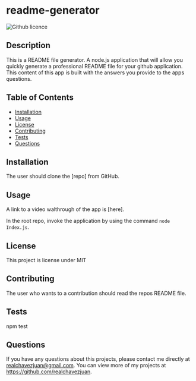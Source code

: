 # readme-generator
  ![Github licence](http://img.shields.io/badge/license-MIT-blue.svg)
  
  ## Description 
  This is a README file generator. A node.js application that will allow you quickly generate a professional README file for your github application. This content of this app is built with the answers you provide to the apps questions.

  ## Table of Contents
  * [Installation](#installation)
  * [Usage](#usage)
  * [License](#license)
  * [Contributing](#contributing)
  * [Tests](#tests)
  * [Questions](#questions)
  
  ## Installation 
  The user should clone the [repo] from GitHub. 

  ## Usage 
  A link to a video walthrough of the app is [here]. 

  In the root repo, invoke the application by using the command `node Index.js`.

  ## License 
  This project is license under MIT

  ## Contributing 
  The user who wants to a contribution should read the repos README file.

  ## Tests
  npm test
  
  ## Questions
  If you have any questions about this projects, please contact me directly at realchavezjuan@gmail.com. You can view more of my projects at https://github.com/realchavezjuan.
